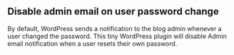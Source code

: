 ## Disable admin email on user password change

By default, WordPress sends a notification to the blog admin whenever a user changed the password.
This tiny WordPress plugin will disable Admin email notification when a user resets their own password.
